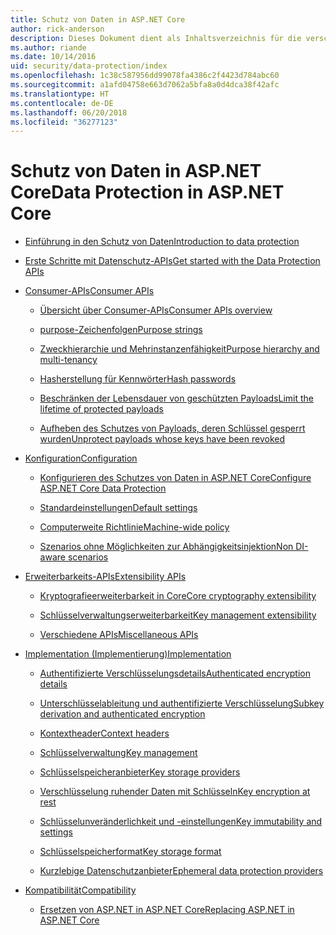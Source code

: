 ```yaml
---
title: Schutz von Daten in ASP.NET Core
author: rick-anderson
description: Dieses Dokument dient als Inhaltsverzeichnis für die verschiedenen Themen zum Schutz von Daten in ASP.NET Core.
ms.author: riande
ms.date: 10/14/2016
uid: security/data-protection/index
ms.openlocfilehash: 1c38c587956dd99078fa4386c2f4423d784abc60
ms.sourcegitcommit: a1afd04758e663d7062a5bfa8a0d4dca38f42afc
ms.translationtype: HT
ms.contentlocale: de-DE
ms.lasthandoff: 06/20/2018
ms.locfileid: "36277123"
---
```

# <a name="data-protection-in-aspnet-core"></a><span data-ttu-id="5fce2-103">Schutz von Daten in ASP.NET Core</span><span class="sxs-lookup"><span data-stu-id="5fce2-103">Data Protection in ASP.NET Core</span></span>

* [<span data-ttu-id="5fce2-104">Einführung in den Schutz von Daten</span><span class="sxs-lookup"><span data-stu-id="5fce2-104">Introduction to data protection</span></span>](xref:security/data-protection/introduction)

* [<span data-ttu-id="5fce2-105">Erste Schritte mit Datenschutz-APIs</span><span class="sxs-lookup"><span data-stu-id="5fce2-105">Get started with the Data Protection APIs</span></span>](xref:security/data-protection/using-data-protection)

* [<span data-ttu-id="5fce2-106">Consumer-APIs</span><span class="sxs-lookup"><span data-stu-id="5fce2-106">Consumer APIs</span></span>](xref:security/data-protection/consumer-apis/index)

  * [<span data-ttu-id="5fce2-107">Übersicht über Consumer-APIs</span><span class="sxs-lookup"><span data-stu-id="5fce2-107">Consumer APIs overview</span></span>](xref:security/data-protection/consumer-apis/overview)

  * [<span data-ttu-id="5fce2-108">purpose-Zeichenfolgen</span><span class="sxs-lookup"><span data-stu-id="5fce2-108">Purpose strings</span></span>](xref:security/data-protection/consumer-apis/purpose-strings)

  * [<span data-ttu-id="5fce2-109">Zweckhierarchie und Mehrinstanzenfähigkeit</span><span class="sxs-lookup"><span data-stu-id="5fce2-109">Purpose hierarchy and multi-tenancy</span></span>](xref:security/data-protection/consumer-apis/purpose-strings-multitenancy)

  * [<span data-ttu-id="5fce2-110">Hasherstellung für Kennwörter</span><span class="sxs-lookup"><span data-stu-id="5fce2-110">Hash passwords</span></span>](xref:security/data-protection/consumer-apis/password-hashing)

  * [<span data-ttu-id="5fce2-111">Beschränken der Lebensdauer von geschützten Payloads</span><span class="sxs-lookup"><span data-stu-id="5fce2-111">Limit the lifetime of protected payloads</span></span>](xref:security/data-protection/consumer-apis/limited-lifetime-payloads)

  * [<span data-ttu-id="5fce2-112">Aufheben des Schutzes von Payloads, deren Schlüssel gesperrt wurden</span><span class="sxs-lookup"><span data-stu-id="5fce2-112">Unprotect payloads whose keys have been revoked</span></span>](xref:security/data-protection/consumer-apis/dangerous-unprotect)

* [<span data-ttu-id="5fce2-113">Konfiguration</span><span class="sxs-lookup"><span data-stu-id="5fce2-113">Configuration</span></span>](xref:security/data-protection/configuration/index)

  * [<span data-ttu-id="5fce2-114">Konfigurieren des Schutzes von Daten in ASP.NET Core</span><span class="sxs-lookup"><span data-stu-id="5fce2-114">Configure ASP.NET Core Data Protection</span></span>](xref:security/data-protection/configuration/overview)

  * [<span data-ttu-id="5fce2-115">Standardeinstellungen</span><span class="sxs-lookup"><span data-stu-id="5fce2-115">Default settings</span></span>](xref:security/data-protection/configuration/default-settings)

  * [<span data-ttu-id="5fce2-116">Computerweite Richtlinie</span><span class="sxs-lookup"><span data-stu-id="5fce2-116">Machine-wide policy</span></span>](xref:security/data-protection/configuration/machine-wide-policy)

  * [<span data-ttu-id="5fce2-117">Szenarios ohne Möglichkeiten zur Abhängigkeitsinjektion</span><span class="sxs-lookup"><span data-stu-id="5fce2-117">Non DI-aware scenarios</span></span>](xref:security/data-protection/configuration/non-di-scenarios)

* [<span data-ttu-id="5fce2-118">Erweiterbarkeits-APIs</span><span class="sxs-lookup"><span data-stu-id="5fce2-118">Extensibility APIs</span></span>](xref:security/data-protection/extensibility/index)

  * [<span data-ttu-id="5fce2-119">Kryptografieerweiterbarkeit in Core</span><span class="sxs-lookup"><span data-stu-id="5fce2-119">Core cryptography extensibility</span></span>](xref:security/data-protection/extensibility/core-crypto)

  * [<span data-ttu-id="5fce2-120">Schlüsselverwaltungserweiterbarkeit</span><span class="sxs-lookup"><span data-stu-id="5fce2-120">Key management extensibility</span></span>](xref:security/data-protection/extensibility/key-management)

  * [<span data-ttu-id="5fce2-121">Verschiedene APIs</span><span class="sxs-lookup"><span data-stu-id="5fce2-121">Miscellaneous APIs</span></span>](xref:security/data-protection/extensibility/misc-apis)

* [<span data-ttu-id="5fce2-122">Implementation (Implementierung)</span><span class="sxs-lookup"><span data-stu-id="5fce2-122">Implementation</span></span>](xref:security/data-protection/implementation/index)

  * [<span data-ttu-id="5fce2-123">Authentifizierte Verschlüsselungsdetails</span><span class="sxs-lookup"><span data-stu-id="5fce2-123">Authenticated encryption details</span></span>](xref:security/data-protection/implementation/authenticated-encryption-details)

  * [<span data-ttu-id="5fce2-124">Unterschlüsselableitung und authentifizierte Verschlüsselung</span><span class="sxs-lookup"><span data-stu-id="5fce2-124">Subkey derivation and authenticated encryption</span></span>](xref:security/data-protection/implementation/subkeyderivation)

  * [<span data-ttu-id="5fce2-125">Kontextheader</span><span class="sxs-lookup"><span data-stu-id="5fce2-125">Context headers</span></span>](xref:security/data-protection/implementation/context-headers)

  * [<span data-ttu-id="5fce2-126">Schlüsselverwaltung</span><span class="sxs-lookup"><span data-stu-id="5fce2-126">Key management</span></span>](xref:security/data-protection/implementation/key-management)

  * [<span data-ttu-id="5fce2-127">Schlüsselspeicheranbieter</span><span class="sxs-lookup"><span data-stu-id="5fce2-127">Key storage providers</span></span>](xref:security/data-protection/implementation/key-storage-providers)

  * [<span data-ttu-id="5fce2-128">Verschlüsselung ruhender Daten mit Schlüsseln</span><span class="sxs-lookup"><span data-stu-id="5fce2-128">Key encryption at rest</span></span>](xref:security/data-protection/implementation/key-encryption-at-rest)

  * [<span data-ttu-id="5fce2-129">Schlüsselunveränderlichkeit und -einstellungen</span><span class="sxs-lookup"><span data-stu-id="5fce2-129">Key immutability and settings</span></span>](xref:security/data-protection/implementation/key-immutability)

  * [<span data-ttu-id="5fce2-130">Schlüsselspeicherformat</span><span class="sxs-lookup"><span data-stu-id="5fce2-130">Key storage format</span></span>](xref:security/data-protection/implementation/key-storage-format)

  * [<span data-ttu-id="5fce2-131">Kurzlebige Datenschutzanbieter</span><span class="sxs-lookup"><span data-stu-id="5fce2-131">Ephemeral data protection providers</span></span>](xref:security/data-protection/implementation/key-storage-ephemeral)

* [<span data-ttu-id="5fce2-132">Kompatibilität</span><span class="sxs-lookup"><span data-stu-id="5fce2-132">Compatibility</span></span>](xref:security/data-protection/compatibility/index)

  * [<span data-ttu-id="5fce2-133">Ersetzen von ASP.NET <machineKey> in ASP.NET Core</span><span class="sxs-lookup"><span data-stu-id="5fce2-133">Replacing ASP.NET <machineKey> in ASP.NET Core</span></span>](xref:security/data-protection/compatibility/replacing-machinekey)
